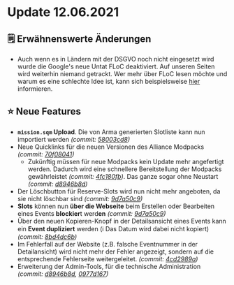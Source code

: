 # Update 12.06.2021

## 🗒️ Erwähnenswerte Änderungen

* Auch wenn es in Ländern mit der DSGVO noch nicht eingesetzt wird wurde die Google's neue Untat FLoC deaktiviert. Auf unseren Seiten wird weiterhin niemand getrackt. Wer mehr über FLoC lesen möchte und warum es eine schlechte Idee ist, kann sich beispielsweise [hier](https://www.eff.org/deeplinks/2021/03/googles-floc-terrible-idea) informieren.

## ⭐ Neue Features

* **`mission.sqm` Upload**. Die von Arma generierten Slotliste kann nun importiert werden _(commit: _[_58003cd8_](https://github.com/Alf-Melmac/slotbotServer/commit/58003cd89167a09eb760f1e600135bac0cbba09f)_)_
* Neue Quicklinks für die neuen Versionen des Alliance Modpacks _(commit: _[_70f08041_](https://github.com/Alf-Melmac/slotbotServer/commit/70f08041204daad166d69cafc06769367377ec62)_)_
  * Zukünftig müssen für neue Modpacks kein Update mehr angefertigt werden. Dadurch wird eine schnellere Bereitstellung der Modpacks gewährleistet _(commit: _[_4fc180fb_](https://github.com/Alf-Melmac/slotbotServer/commit/4fc180fb2dee5bfe43a00a9f3f7e481abd9935e8)_)_. Das ganze sogar ohne Neustart _(commit: _[_d8946b8d_](https://github.com/Alf-Melmac/slotbotServer/commit/d8946b8dd58ad12f4a3083388c1a6126b2e7ccbd)_)_
* Der Löschbutton für Reserve-Slots wird nun nicht mehr angeboten, da sie nicht löschbar sind _(commit: _[_9d7a50c9_](https://github.com/Alf-Melmac/slotbotServer/commit/9d7a50c98967f0708b0a24ee2e4ec0bc5468c747)_)_
* **Slots** können nun **über die Webseite** beim Erstellen oder Bearbeiten eines Events **blockier**t werd**en** _(commit: _[_9d7a50c9_](https://github.com/Alf-Melmac/slotbotServer/commit/9d7a50c98967f0708b0a24ee2e4ec0bc5468c747)_)_
* Über den neuen Kopieren-Knopf in der Detailsansicht eines Events kann ein **Event dupliziert** werden (ℹ️ Das Datum wird dabei nicht kopiert) _(commit: _[_8bd4dc6b_](https://github.com/Alf-Melmac/slotbotServer/commit/8bd4dc6bcd02321f9ea9de18ade3ab459d047e35)_)_
* Im Fehlerfall auf der Website (z.B. falsche Eventnummer in der Detailansicht) wird nicht mehr der Fehler angezeigt, sondern auf die entsprechende Fehlerseite weitergeleitet. _(commit: _[_4cd2989a_](https://github.com/Alf-Melmac/slotbotServer/commit/4cd2989a2944f299f722656807086800061261eb)_)_
* Erweiterung der Admin-Tools, für die technische Administration _(commit: _[_d8946b8d_](https://github.com/Alf-Melmac/slotbotServer/commit/d8946b8dd58ad12f4a3083388c1a6126b2e7ccbd)_, _[_0977d167_](https://github.com/Alf-Melmac/slotbotServer/commit/0977d16789048bf01627950d6aece2f38869756c)_)_
